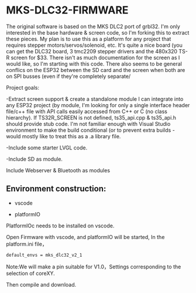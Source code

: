 # MKS-DLC32-FIRMWARE

The original software is based on the MKS DLC2 port of grbl32.   I'm only interested in the base hardware & screen code, so I'm forking this to extract these pieces.  My plan is to use this as a platform for any project that requires stepper motors/servos/solenoid, etc.  It's quite a nice board (you can get the DLC32 board, 3 tmc2209 stepper drivers and the 480x320 TS-R screen for $33.   There isn't as much documentation for the screen as I would like, so I'm starting with this code.  There also seems to be general conflics on the ESP32 between the SD card and the screen when both are on SPI busses (even if they're completely separate/  

Project goals:

-Extract screen support & create a standalone module I can integrate into any ESP32 project  (by module, I'm looking for only a single interface header file/c++ file with API calls easily accessed from C++ or C (no class hierarchy).  If TS32R_SCREEN is not defined, ts35_api.cpp & ts35_api.h should provide stub code.  I'm not familiar enough with Visual Studio environment to make the build conditional (or to prevent extra builds - would mostly like to treat this as a .a library file.

-Include some starter LVGL code.

-Include SD as module.

Include Webserver & Bluetooth as modules

## Environment construction:

- vscode

- platformIO

PlatformIOc needs to be installed on vscode.

Open Firmware with vscode, and platformIO will be started, In the platform.ini file，

`default_envs = mks_dlc32_v2_1` 

Note:We will make a pin suitable for V1.0，Settings corresponding to the selection of coreXY.

Then compile and download.

